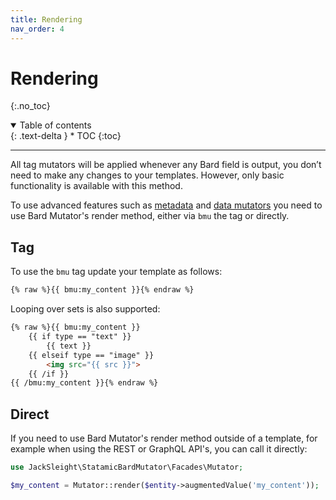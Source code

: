 ```yaml
---
title: Rendering
nav_order: 4
---
```


# Rendering
{:.no_toc}

<details open markdown="block">
  <summary>
      Table of contents
  </summary>
  {: .text-delta }
* TOC
{:toc}
</details>

---

All tag mutators will be applied whenever any Bard field is output, you don’t need to make any changes to your templates. However, only basic functionality is available with this method.

To use advanced features such as [metadata](mutators.html#metadata) and [data mutators](mutators.html#data-mutators) you need to use Bard Mutator's render method, either via `bmu` the tag or directly.

## Tag

To use the `bmu` tag update your template as follows:

```html
{% raw %}{{ bmu:my_content }}{% endraw %}
```

Looping over sets is also supported:

```html
{% raw %}{{ bmu:my_content }}
    {{ if type == "text" }}
        {{ text }}
    {{ elseif type == "image" }}
        <img src="{{ src }}">
    {{ /if }}
{{ /bmu:my_content }}{% endraw %}
```

## Direct

If you need to use Bard Mutator's render method outside of a template, for example when using the REST or GraphQL API's, you can call it directly:

```php
use JackSleight\StatamicBardMutator\Facades\Mutator;

$my_content = Mutator::render($entity->augmentedValue('my_content'));
```